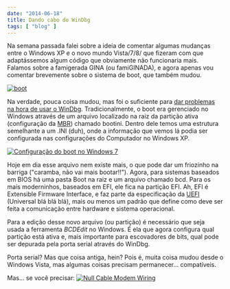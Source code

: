 ```yaml
---
date: "2014-06-18"
title: Dando cabo do WinDbg
tags: [ "blog" ]
---
```

Na semana passada falei sobre a ideia de comentar algumas mudanças entre o Windows XP e o novo mundo Vista/7/8/ que fizeram com que adaptássemos algum código que obviamente não funcionaria mais. Falamos sobre a famigerada GINA (ou famiGINADA), e agora apenas vou comentar brevemente sobre o sistema de boot, que também mudou.

[![boot](/images/hDoL3hw.jpg)](/images/14378401335_8362edcc90_m.jpg)

Na verdade, pouca coisa mudou, mas foi o suficiente para [dar problemas na hora de usar o WinDbg](http://driverentry.com.br/blog/?p=943). Tradicionalmente, o boot era gerenciado no Windows através de um arquivo localizado na raiz da partição ativa (configuração da [MBR](http://www.caloni.com.br/o-boot-no-windows-sem-windows)) chamado bootini. Dentro dele temos uma estrutura semelhante a um .INI (duh), onde a informação que vemos lá podia ser configurada nas configurações do Computador no Windows XP.

[![Configuração do boot no Windows 7](/images/k9zdMb8.png)](/images/14375095441_4a9ac87a35_o.png)

Hoje em dia esse arquivo nem existe mais, o que pode dar um friozinho na barriga ("caramba, não vai mais bootar!!"). Agora, para sistemas baseados em BIOS há uma pasta Boot na raiz e um arquivo chamado bcd. Para os mais moderninhos, baseados em EFI, ele fica na partição EFI. Ah, EFI é Extensible Firmware Interface, e faz parte da especificação da [UEFI](http://en.wikipedia.org/wiki/Unified_Extensible_Firmware_Interface) (Universal blá blá blá), mais ou menos um padrão que define como deve ser feita a comunicação entre hardware e sistema operacional.

Para a edição desse novo arquivo (ou partição) é necessário que seja usada a ferramenta _BCDEdit_ no Windows. É ela que agora configura qual partição está ativa e, mais importante para escovadores de bits, qual pode ser depurada pela porta serial através do WinDbg.

Porta serial? Mas que coisa antiga, hein? Pois é, muita coisa mudou desde o Windows Vista, mas algumas coisas precisam permanecer... compatíveis.

Mas... se você precisar:
[![Null Cable Modem Wiring](/images/LWGUyjF.jpg)](/images/14191895328_44a2ec8338_z.jpg)

